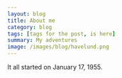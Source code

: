 ```yaml
---
layout: blog
title: About me
category: blog
tags: [tags for the post, is here]  
summary: My adventures
image: /images/blog/havelund.png
---
```


It all started on January 17, 1955.